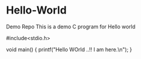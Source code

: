 # Hello-World
Demo Repo
This is a demo C program for Hello world

#include<stdio.h>

void main()
{
 printf("Hello WOrld ..!! I am here.\n");
 }
